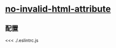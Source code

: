 # [no-invalid-html-attribute](https://github.com/jsx-eslint/eslint-plugin-react/blob/master/docs/rules/no-invalid-html-attribute.md)

## 配置

<<< ./.eslintrc.js

